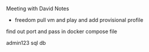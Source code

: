 Meeting with David Notes

- freedom pull vm and play and add provisional profile

find out port and pass in docker compose file

admin123 sql db